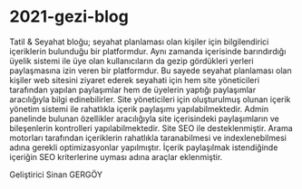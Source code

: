 # 2021-gezi-blog
Tatil & Seyahat bloğu; seyahat planlaması olan kişiler için bilgilendirici içeriklerin bulunduğu bir platformdur. Aynı zamanda içerisinde barındırdığı üyelik sistemi ile üye olan kullanıcıların da gezip gördükleri yerleri paylaşmasına izin veren bir platformdur. Bu sayede seyahat planlaması olan kişiler web sitesini ziyaret ederek seyahati için hem site yöneticileri tarafından yapılan paylaşımlar hem de üyelerin yaptığı paylaşımlar aracılığıyla bilgi edinebilirler. Site yöneticileri için oluşturulmuş olunan içerik yönetim sistemi ile rahatlıkla içerik paylaşımı yapılabilmektedir. Admin panelinde bulunan özellikler aracılığıyla site içerisindeki paylaşımların ve bileşenlerin kontrolleri yapılabilmektedir. Site SEO ile desteklenmiştir. Arama motorları tarafından içeriklerin rahatlıkla taranabilmesi ve indexlenebilmesi adına gerekli optimizasyonlar yapılmıştır. İçerik paylaşılmak istendiğinde içeriğin SEO kriterlerine uyması adına araçlar eklenmiştir. 

Geliştirici
Sinan GERGÖY

